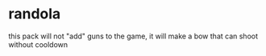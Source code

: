 # randola
 this pack will not "add" guns to the game, it will make a bow that can shoot without cooldown